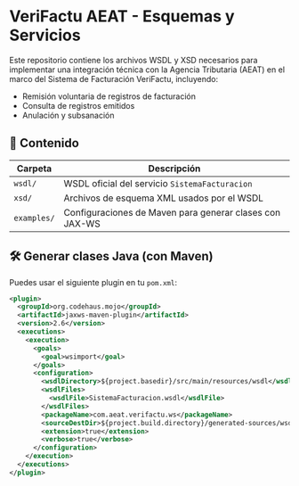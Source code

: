 # VeriFactu AEAT - Esquemas y Servicios

Este repositorio contiene los archivos WSDL y XSD necesarios para implementar una integración técnica con la Agencia Tributaria (AEAT) en el marco del Sistema de Facturación VeriFactu, incluyendo:

- Remisión voluntaria de registros de facturación
- Consulta de registros emitidos
- Anulación y subsanación

## 🔧 Contenido

| Carpeta | Descripción |
|--------|-------------|
| `wsdl/` | WSDL oficial del servicio `SistemaFacturacion` |
| `xsd/`  | Archivos de esquema XML usados por el WSDL |
| `examples/` | Configuraciones de Maven para generar clases con JAX-WS |

## 🛠️ Generar clases Java (con Maven)

Puedes usar el siguiente plugin en tu `pom.xml`:

```xml
<plugin>
  <groupId>org.codehaus.mojo</groupId>
  <artifactId>jaxws-maven-plugin</artifactId>
  <version>2.6</version>
  <executions>
    <execution>
      <goals>
        <goal>wsimport</goal>
      </goals>
      <configuration>
        <wsdlDirectory>${project.basedir}/src/main/resources/wsdl</wsdlDirectory>
        <wsdlFiles>
          <wsdlFile>SistemaFacturacion.wsdl</wsdlFile>
        </wsdlFiles>
        <packageName>com.aeat.verifactu.ws</packageName>
        <sourceDestDir>${project.build.directory}/generated-sources/wsdl</sourceDestDir>
        <extension>true</extension>
        <verbose>true</verbose>
      </configuration>
    </execution>
  </executions>
</plugin>
